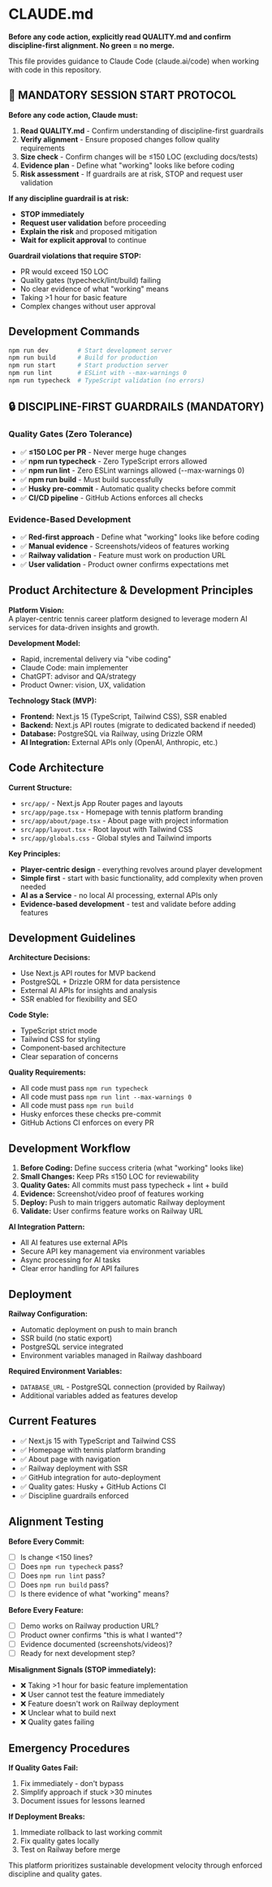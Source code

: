 # CLAUDE.md

**Before any code action, explicitly read QUALITY.md and confirm discipline-first alignment. No green = no merge.**

This file provides guidance to Claude Code (claude.ai/code) when working with code in this repository.

## 🚨 MANDATORY SESSION START PROTOCOL

**Before any code action, Claude must:**

1. **Read QUALITY.md** - Confirm understanding of discipline-first guardrails
2. **Verify alignment** - Ensure proposed changes follow quality requirements
3. **Size check** - Confirm changes will be ≤150 LOC (excluding docs/tests)
4. **Evidence plan** - Define what "working" looks like before coding
5. **Risk assessment** - If guardrails are at risk, STOP and request user validation

**If any discipline guardrail is at risk:**
- **STOP immediately**
- **Request user validation** before proceeding
- **Explain the risk** and proposed mitigation
- **Wait for explicit approval** to continue

**Guardrail violations that require STOP:**
- PR would exceed 150 LOC
- Quality gates (typecheck/lint/build) failing
- No clear evidence of what "working" means
- Taking >1 hour for basic feature
- Complex changes without user approval

## Development Commands

```bash
npm run dev        # Start development server
npm run build      # Build for production  
npm run start      # Start production server
npm run lint       # ESLint with --max-warnings 0
npm run typecheck  # TypeScript validation (no errors)
```

## 🔒 DISCIPLINE-FIRST GUARDRAILS (MANDATORY)

### Quality Gates (Zero Tolerance)
- ✅ **≤150 LOC per PR** - Never merge huge changes
- ✅ **npm run typecheck** - Zero TypeScript errors allowed
- ✅ **npm run lint** - Zero ESLint warnings allowed (--max-warnings 0)
- ✅ **npm run build** - Must build successfully
- ✅ **Husky pre-commit** - Automatic quality checks before commit
- ✅ **CI/CD pipeline** - GitHub Actions enforces all checks

### Evidence-Based Development
- ✅ **Red-first approach** - Define what "working" looks like before coding
- ✅ **Manual evidence** - Screenshots/videos of features working
- ✅ **Railway validation** - Feature must work on production URL
- ✅ **User validation** - Product owner confirms expectations met

## Product Architecture & Development Principles

**Platform Vision:**  
A player-centric tennis career platform designed to leverage modern AI services for data-driven insights and growth.

**Development Model:**  
- Rapid, incremental delivery via "vibe coding"
- Claude Code: main implementer
- ChatGPT: advisor and QA/strategy  
- Product Owner: vision, UX, validation

**Technology Stack (MVP):**
- **Frontend:** Next.js 15 (TypeScript, Tailwind CSS), SSR enabled
- **Backend:** Next.js API routes (migrate to dedicated backend if needed)
- **Database:** PostgreSQL via Railway, using Drizzle ORM
- **AI Integration:** External APIs only (OpenAI, Anthropic, etc.)

## Code Architecture

**Current Structure:**
- `src/app/` - Next.js App Router pages and layouts
- `src/app/page.tsx` - Homepage with tennis platform branding
- `src/app/about/page.tsx` - About page with project information
- `src/app/layout.tsx` - Root layout with Tailwind CSS
- `src/app/globals.css` - Global styles and Tailwind imports

**Key Principles:**
- **Player-centric design** - everything revolves around player development
- **Simple first** - start with basic functionality, add complexity when proven needed
- **AI as a Service** - no local AI processing, external APIs only
- **Evidence-based development** - test and validate before adding features

## Development Guidelines

**Architecture Decisions:**
- Use Next.js API routes for MVP backend
- PostgreSQL + Drizzle ORM for data persistence  
- External AI APIs for insights and analysis
- SSR enabled for flexibility and SEO

**Code Style:**
- TypeScript strict mode
- Tailwind CSS for styling
- Component-based architecture
- Clear separation of concerns

**Quality Requirements:**
- All code must pass `npm run typecheck`
- All code must pass `npm run lint --max-warnings 0`
- All code must pass `npm run build`
- Husky enforces these checks pre-commit
- GitHub Actions CI enforces on every PR

## Development Workflow

1. **Before Coding:** Define success criteria (what "working" looks like)
2. **Small Changes:** Keep PRs ≤150 LOC for reviewability
3. **Quality Gates:** All commits must pass typecheck + lint + build
4. **Evidence:** Screenshot/video proof of features working
5. **Deploy:** Push to main triggers automatic Railway deployment
6. **Validate:** User confirms feature works on Railway URL

**AI Integration Pattern:**
- All AI features use external APIs
- Secure API key management via environment variables
- Async processing for AI tasks
- Clear error handling for API failures

## Deployment

**Railway Configuration:**
- Automatic deployment on push to main branch
- SSR build (no static export)
- PostgreSQL service integrated
- Environment variables managed in Railway dashboard

**Required Environment Variables:**
- `DATABASE_URL` - PostgreSQL connection (provided by Railway)
- Additional variables added as features develop

## Current Features

- ✅ Next.js 15 with TypeScript and Tailwind CSS  
- ✅ Homepage with tennis platform branding
- ✅ About page with navigation
- ✅ Railway deployment with SSR
- ✅ GitHub integration for auto-deployment
- ✅ Quality gates: Husky + GitHub Actions CI
- ✅ Discipline guardrails enforced

## Alignment Testing

**Before Every Commit:**
- [ ] Is change <150 lines?
- [ ] Does `npm run typecheck` pass?
- [ ] Does `npm run lint` pass?
- [ ] Does `npm run build` pass?
- [ ] Is there evidence of what "working" means?

**Before Every Feature:**
- [ ] Demo works on Railway production URL?
- [ ] Product owner confirms "this is what I wanted"?
- [ ] Evidence documented (screenshots/videos)?
- [ ] Ready for next development step?

**Misalignment Signals (STOP immediately):**
- ❌ Taking >1 hour for basic feature implementation
- ❌ User cannot test the feature immediately
- ❌ Feature doesn't work on Railway deployment
- ❌ Unclear what to build next
- ❌ Quality gates failing

## Emergency Procedures

**If Quality Gates Fail:**
1. Fix immediately - don't bypass
2. Simplify approach if stuck >30 minutes
3. Document issues for lessons learned

**If Deployment Breaks:**
1. Immediate rollback to last working commit
2. Fix quality gates locally
3. Test on Railway before merge

This platform prioritizes sustainable development velocity through enforced discipline and quality gates.
